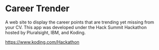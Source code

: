 # Career Trender
A web site to display the career points that are trending yet missing from your CV. This app was developed under the Hack Summit Hackathon hosted by Pluralsight, IBM, and Koding.

https://www.koding.com/Hackathon
